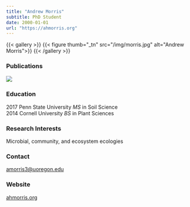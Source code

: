 ```yaml
---
title: "Andrew Morris"
subtitle: PhD Student 
date: 2000-01-01
url: "https://ahmorris.org"
---
```


{{< gallery >}}
  {{< figure thumb="_tn" src="/img/morris.jpg" alt="Andrew Morris">}}
{{< /gallery >}}

<!--more-->
### Publications
[<img src="/img/scholar_logo.png" align="left">](https://scholar.google.co.uk/citations?user=bFq6ZowAAAAJ)
<br clear="all" />

### Education
2017 Penn State University _MS_ in Soil Science  
2014 Cornell University _BS_ in Plant Sciences  

### Research Interests
Microbial, community, and ecosystem ecologies

### Contact
amorris3@uoregon.edu

### Website
[ahmorris.org](https://ahmorris.org/)
